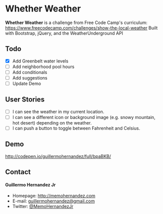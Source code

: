 Whether Weather
======
**Whether Weather** is a challenge from Free Code Camp's curriculum: https://www.freecodecamp.com/challenges/show-the-local-weather
Built with Bootstrap, jQuery, and the WeatherUnderground API

## Todo

- [x] Add Greenbelt water levels
- [ ] Add neighborhood pool hours
- [ ] Add conditionals
- [ ] Add suggestions
- [ ] Update Demo

## User Stories
- [ ] I can see the weather in my current location.
- [ ] I can see a different icon or background image (e.g. snowy mountain, hot desert) depending on the weather.
- [ ] I can push a button to toggle between Fahrenheit and Celsius.

## Demo
http://codepen.io/guillermohernandez/full/bpaBKB/

## Contact
#### Guillermo Hernandez Jr
* Homepage: http://memohernandez.com
* E-mail: guillermohernandez@gmail.com
* Twitter: [@MemoHernandezJr](https://twitter.com/MemoHernandezJr "MemoHernandezJr on Twitter")
